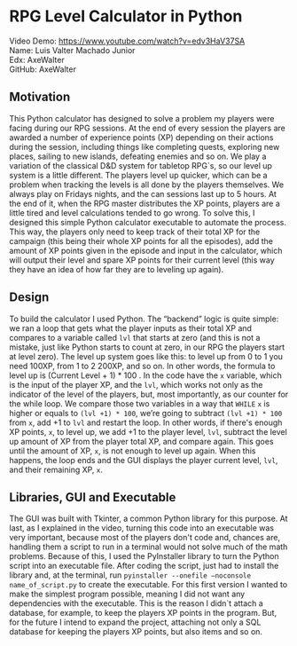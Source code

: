 # RPG Level Calculator in Python
Video Demo: https://www.youtube.com/watch?v=edv3HaV37SA  
Name: Luis Valter Machado Junior  
Edx: AxeWalter  
GitHub: AxeWalter

## Motivation

This Python calculator has designed to solve a problem my players were 
facing during our RPG sessions. At the end of every session the players are
awarded a number of experience points (XP) depending on their actions 
during the session, including things like completing quests, exploring 
new places, sailing to new islands, defeating enemies and so on. We play 
a variation of the classical D&D system for tabletop RPG`s, so our level 
up system is a little different. The players level up quicker, which can 
be a problem when tracking the levels is all done by the players themselves.
We always play on Fridays nights, and the can sessions last up to 5 hours.
At the end of it, when the RPG master distributes the XP points, players 
are a little tired and level calculations tended to go wrong. To solve 
this, I designed this simple Python calculator executable to automate the 
process. This way, the players only need to keep track of their total XP 
for the campaign (this being their whole XP points for all the episodes), 
add the amount of XP points given in the episode and input in the 
calculator, which will output their level and spare XP points for their 
current level (this way they have an idea of how far they are to leveling 
up again).

## Design

To build the calculator I used Python. The “backend” logic is quite simple:
we ran a loop that gets what the player inputs as their total XP and 
compares to a variable called `lvl` that starts at zero (and this is not 
a mistake, just like Python starts to count at zero, in our RPG the players
start at level zero). The level up system goes like this: to level up from
0 to 1 you need 100XP, from 1 to 2 200XP, and so on. In other words, the
formula to level up is (Current Level + 1) * 100 . In the code have the
`x` variable, which is the input of the player XP, and the `lvl`, which
works not only as the indicator of the level of the players, but, most
importantly, as our counter for the while loop. We compare those two
variables in a way that `WHILE` `x` is higher or equals to `(lvl +1) * 100`,
we’re going to subtract `(lvl +1) * 100` from `x`, add +1 to `lvl` and
restart the loop. In other words, if there's enough XP points, `x`, to
level up, we add +1 to the player level, `lvl`, subtract the level up
amount of XP from the player total XP, and compare again. This goes until
the amount of XP, `x`, is not enough to level up again. When this happens,
the loop ends and the GUI displays the player current level, `lvl`, and
their remaining XP, `x`.

## Libraries, GUI and Executable

The GUI was built with Tkinter, a common Python library for this purpose. 
At last, as I explained in the video, turning this code into an executable 
was very important, because most of the players don't code and, chances are, 
handling them a script to run in a terminal would not solve much of the math
problems. Because of this, I used the PyInstaller library to turn the Python
script into an executable file. After coding the script, just had to install
the library and, at the terminal, 
run `pyinstaller --onefile –noconsole name_of_script.py` to create the 
executable. For this first version I wanted to make the simplest program 
possible, meaning I did not want any dependencies with the executable. 
This is the reason I didn`t attach a database, for example, to keep the 
players XP points in the program. But, for the future I intend to expand 
the project, attaching not only a SQL database for keeping the players XP 
points, but also items and so on.

